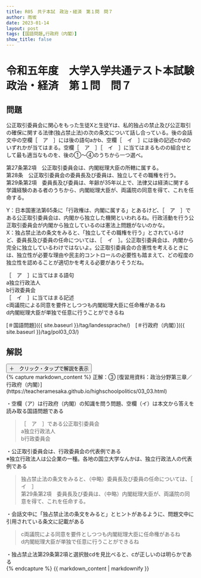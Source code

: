 ```yaml
---
title: R05　共テ本試　政治・経済　第１問　問７
author: 雨坂
date: 2023-01-14
layout: post
tags: [国語問題,行政府（内閣）]
show_title: false
---
```

  
# 令和五年度　大学入学共通テスト本試験　政治・経済　第１問　問７  
  
## 問題  
公正取引委員会に関心をもった生徒Xと生徒Yは、私的独占の禁止及び公正取引の確保に関する法律(独占禁止法)の次の条文について話し合っている。後の会話文中の空欄［　ア　］には後の語句aかb、空欄［　イ　］には後の記述cかdのいずれかが当てはまる。空欄［　ア　］［　イ　］に当てはまるものの組合せとして最も適当なものを、後の①～④のうちから一つ選べ。  
  
第27条第2項　公正取引委員会は、内閣総理大臣の所轄に属する。  
第28条　公正取引委員会の委員長及び委員は、独立してその職権を行う。  
第29条第2項　委員長及び委員は、年齢が35年以上で、法律又は経済に関する学識経験のある者のうちから、内閣総理大臣が、両議院の同意を得て、これを任命する。  
  
Y：日本国憲法第65条に「行政権は、内閣に属する」とあるけど、［　ア　］である公正取引委員会は、内閣から独立した機関といわれるね。行政活動を行う公正取引委員会が内閣から独立しているのは憲法上問題がないのかな。  
X：独占禁止法の条文をみると、「独立してその職権を行う」とされているけど、委員長及び委員の任命については、［　イ　］。公正取引委員会は、内閣から完全に独立しているわけではないよ。公正取引委員会の合憲性を考えるときには、独立性が必要な理由や民主的コントロールの必要性も踏まえて、どの程度の独立性を認めることが適切かを考える必要がありそうだね。  
  
［　ア　］に当てはまる語句  
a独立行政法人  
b行政委員会  
［　イ　］に当てはまる記述  
c両議院による同意を要件としつつも内閣総理大臣に任命権があるね  
d内閣総理大臣が単独で任意に行うことができるね  
  
[＃国語問題]({{ site.baseurl }}/tag/landessprache/)　[＃行政府（内閣）]({{ site.baseurl }}/tag/pol03_03/)  
  
## 解説
<div class="collapsible">
  <button class="collapsible-button">＋　クリック・タップで解説を表示</button>
  <div class="collapsible-content">
    {% capture markdown_content %}
正解：③  
[復習用資料：政治分野第三章／行政府（内閣）](https://teacheramesaka.github.io/highschoolpolitics/03_03.html)  
  
・空欄（ア）は行政府（内閣）の知識を問う問題、空欄（イ）は本文から答えを読み取る国語問題である  
  
>［　ア　］である公正取引委員会  
>a独立行政法人  
>b行政委員会  
  
・公正取引委員会は、行政委員会の代表例である  
※独立行政法人は公企業の一種。各地の国立大学なんかは、独立行政法人の代表例である  
  
>独占禁止法の条文をみると、（中略）委員長及び委員の任命については、［　イ　］  
>第29条第2項　委員長及び委員は、（中略）内閣総理大臣が、両議院の同意を得て、これを任命する。  
  
・会話文中に「独占禁止法の条文をみると」とヒントがあるように、問題文中に引用されている条文に記載がある  
  
>c両議院による同意を要件としつつも内閣総理大臣に任命権があるね  
>d内閣総理大臣が単独で任意に行うことができるね  
  
・独占禁止法第29条第2項と選択肢cdを見比べると、cが正しいのは明らかである  
    {% endcapture %}
    {{ markdown_content | markdownify }}
  </div>
</div>